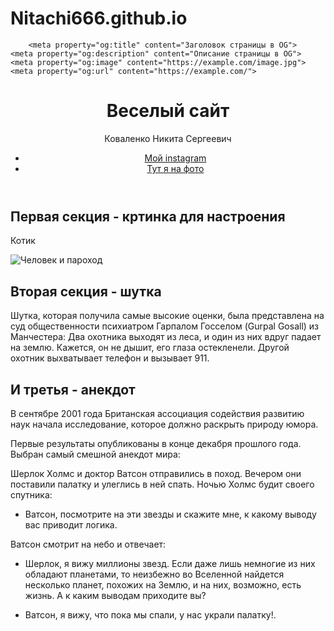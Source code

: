 # Nitachi666.github.io
<html lang="ru">
  <head>
    <meta charset="utf-8">
    <meta name="viewport" content="width=device-width, initial-scale=1.0">
    <title>Заголовок страницы</title>
    <link rel="stylesheet" href="./styles/style.css">

        <meta property="og:title" content="Заголовок страницы в OG">
    <meta property="og:description" content="Описание страницы в OG">
    <meta property="og:image" content="https://example.com/image.jpg">
    <meta property="og:url" content="https://example.com/">
  </head>
  <body>
    <header>
      <h1> Веселый сайт</h1>
      <p> Коваленко Никита Сергеевич </p>
      <nav>
        <ul>
          <li><a href="https://www.instagram.com/lakibamboli/">Мой instagram</a></li>
          <li><a href="https://www.instagram.com/p/BftUg_Jj7ne/?utm_source=ig_web_copy_link">Тут я на фото</a></li>
        </ul>
      </nav>
    </header>
    <main>
      <article>
        <section>
          <h2>Первая секция - кртинка для настроения </h2>
          <p> Котик </p>
          <img src="https://img.freepik.com/premium-vector/cat-kitten-image_1138544-183414.jpg" alt="Человек и пароход">
        </section>
        <section>
          <h2>Вторая секция - шутка </h2>
          <p> Шутка, которая получила самые высокие оценки, была представлена на суд общественности психиатром Гарпалом Госселом (Gurpal Gosall) из Манчестера: Два охотника выходят из леса, и один из них вдруг падает на землю. Кажется, он не дышит, его глаза остекленели. Другой охотник выхватывает телефон и вызывает 911. </p>
        </section>
        <section>
          <h2>И третья - анекдот </h2>
          <p> В сентябре 2001 года Британская ассоциация содействия развитию наук начала исследование, которое должно раскрыть природу юмора.

Первые результаты опубликованы в конце декабря прошлого года. Выбран самый смешной анекдот мира:

Шерлок Холмс и доктор Ватсон отправились в поход. Вечером они поставили палатку и улеглись в ней спать. Ночью Холмс будит своего спутника:

- Ватсон, посмотрите на эти звезды и скажите мне, к какому выводу вас приводит логика.

Ватсон смотрит на небо и отвечает:

- Шерлок, я вижу миллионы звезд. Если даже лишь немногие из них обладают планетами, то неизбежно во Вселенной найдется несколько планет, похожих на Землю, и на них, возможно, есть жизнь. А к каким выводам приходите вы?

- Ватсон, я вижу, что пока мы спали, у нас украли палатку!.</p>
        </section>
      </article>
    </main>
    <footer>
